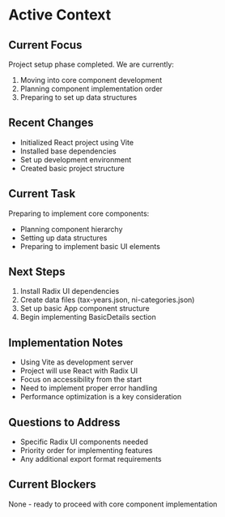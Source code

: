 # Active Context

## Current Focus
Project setup phase completed. We are currently:
1. Moving into core component development
2. Planning component implementation order
3. Preparing to set up data structures

## Recent Changes
- Initialized React project using Vite
- Installed base dependencies
- Set up development environment
- Created basic project structure

## Current Task
Preparing to implement core components:
- Planning component hierarchy
- Setting up data structures
- Preparing to implement basic UI elements

## Next Steps
1. Install Radix UI dependencies
2. Create data files (tax-years.json, ni-categories.json)
3. Set up basic App component structure
4. Begin implementing BasicDetails section

## Implementation Notes
- Using Vite as development server
- Project will use React with Radix UI
- Focus on accessibility from the start
- Need to implement proper error handling
- Performance optimization is a key consideration

## Questions to Address
- Specific Radix UI components needed
- Priority order for implementing features
- Any additional export format requirements

## Current Blockers
None - ready to proceed with core component implementation

